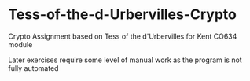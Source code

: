 # Tess-of-the-d-Urbervilles-Crypto
Crypto Assignment based on Tess of the d'Urbervilles for Kent CO634 module

Later exercises require some level of manual work as the program is not fully automated
